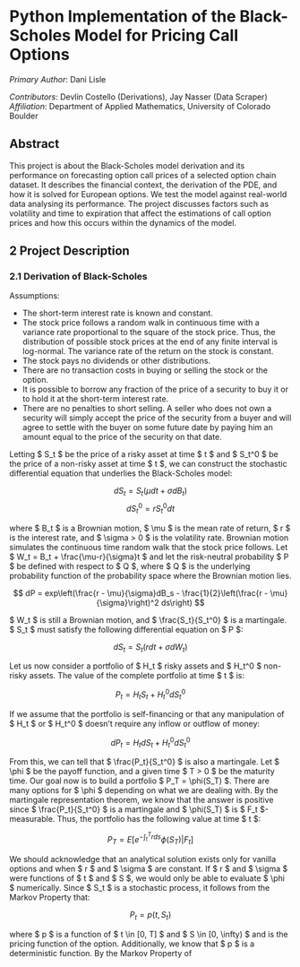 # Python Implementation of the Black-Scholes Model for Pricing Call Options

*Primary Author*: Dani Lisle

*Contributors*: Devlin Costello (Derivations), Jay Nasser (Data Scraper)
*Affiliation*: Department of Applied Mathematics, University of Colorado Boulder

## Abstract

This project is about the Black-Scholes model derivation and its performance on forecasting option call prices of a selected option chain dataset. It describes the financial context, the derivation of the PDE, and how it is solved for European options. We test the model against real-world data analysing its performance. The project discusses factors such as volatility and time to expiration that affect the estimations of call option prices and how this occurs within the dynamics of the model.



## 2 Project Description

### 2.1 Derivation of Black-Scholes

Assumptions:

- The short-term interest rate is known and constant.
- The stock price follows a random walk in continuous time with a variance rate proportional to the square of the stock price. Thus, the distribution of possible stock prices at the end of any finite interval is log-normal. The variance rate of the return on the stock is constant.
- The stock pays no dividends or other distributions.
- There are no transaction costs in buying or selling the stock or the option.
- It is possible to borrow any fraction of the price of a security to buy it or to hold it at the short-term interest rate.
- There are no penalties to short selling. A seller who does not own a security will simply accept the price of the security from a buyer and will agree to settle with the buyer on some future date by paying him an amount equal to the price of the security on that date.

Letting $ S_t $ be the price of a risky asset at time $ t $ and $ S_t^0 $ be the price of a non-risky asset at time $ t $, we can construct the stochastic differential equation that underlies the Black-Scholes model:

$$ dS_t = S_t(\mu dt + \sigma dB_t) $$
$$ dS_t^0 = rS_t^0 dt $$

where $ B_t $ is a Brownian motion, $ \mu $ is the mean rate of return, $ r $ is the interest rate, and $ \sigma > 0 $ is the volatility rate. Brownian motion simulates the continuous time random walk that the stock price follows. Let $ W_t = B_t + \frac{\mu-r}{\sigma}t $ and let the risk-neutral probability $ P $ be defined with respect to $ Q $, where $ Q $ is the underlying probability function of the probability space where the Brownian motion lies.

$$ dP = exp\left(\frac{r - \mu}{\sigma}dB_s - \frac{1}{2}\left(\frac{r - \mu}{\sigma}\right)^2 ds\right) $$

$ W_t $ is still a Brownian motion, and $ \frac{S_t}{S_t^0} $ is a martingale. $ S_t $ must satisfy the following differential equation on $ P $:

$$ dS_t = S_t(rdt + \sigma dW_t) $$

Let us now consider a portfolio of $ H_t $ risky assets and $ H_t^0 $ non-risky assets. The value of the complete portfolio at time $ t $ is:

$$ P_t = H_t S_t + H_t^0 dS_t^0 $$

If we assume that the portfolio is self-financing or that any manipulation of $ H_t $ or $ H_t^0 $ doesn’t require any inflow or outflow of money:

$$ dP_t = H_t dS_t + H_t^0 dS_t^0 $$

From this, we can tell that $ \frac{P_t}{S_t^0} $ is also a martingale. Let $ \phi $ be the payoff function, and a given time $ T > 0 $ be the maturity time. Our goal now is to build a portfolio $ P_T = \phi(S_T) $. There are many options for $ \phi $ depending on what we are dealing with. By the martingale representation theorem, we know that the answer is positive since $ \frac{P_t}{S_t^0} $ is a martingale and $ \phi(S_T) $ is $ F_t $-measurable. Thus, the portfolio has the following value at time $ t $:

$$ P_T = E \left[ e^{-\int_t^T rds} \phi(S_T) | F_t \right] $$

We should acknowledge that an analytical solution exists only for vanilla options and when $ r $ and $ \sigma $ are constant. If $ r $ and $ \sigma $ were functions of $ t $ and $ S $, we would only be able to evaluate $ \phi $ numerically. Since $ S_t $ is a stochastic process, it follows from the Markov Property that:

$$ P_t = p(t, S_t) $$

where $ p $ is a function of $ t \in [0, T] $ and $ S \in [0, \infty) $ and is the pricing function of the option. Additionally, we know that $ p $ is a deterministic function. By the Markov Property of